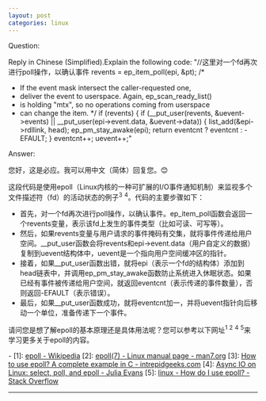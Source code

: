 ```yaml
---
layout: post
categories: linux
---
```

Question:

Reply in Chinese (Simplified).Explain the following code:
"//这里对一个fd再次进行poll操作，以确认事件
revents = ep_item_poll(epi, &pt);
/*
 * If the event mask intersect the caller-requested one,
 * deliver the event to userspace. Again, ep_scan_ready_list()
 * is holding "mtx", so no operations coming from userspace
 * can change the item.
 */
if (revents) {
    if (__put_user(revents, &uevent->events) ||
        __put_user(epi->event.data, &uevent->data)) {
        list_add(&epi->rdllink, head);
        ep_pm_stay_awake(epi);
        return eventcnt ? eventcnt : -EFAULT;
    }
    eventcnt++;
    uevent++;"

Answer:

您好，这是必应。我可以用中文（简体）回复您。😊

这段代码是使用epoll（Linux内核的一种可扩展的I/O事件通知机制）来监视多个文件描述符（fd）的活动状态的例子<sup>3</sup> <sup>4</sup>。代码的主要步骤如下：

- 首先，对一个fd再次进行poll操作，以确认事件。ep_item_poll函数会返回一个revents变量，表示该fd上发生的事件类型（比如可读、可写等）。
- 然后，如果revents变量与用户请求的事件掩码有交集，就将事件传递给用户空间。__put_user函数会将revents和epi->event.data（用户自定义的数据）复制到uevent结构体中，uevent是一个指向用户空间缓冲区的指针。
- 接着，如果__put_user函数出错，就将epi（表示一个fd的结构体）添加到head链表中，并调用ep_pm_stay_awake函数防止系统进入休眠状态。如果已经有事件被传递给用户空间，就返回eventcnt（表示传递的事件数量），否则返回-EFAULT（表示错误）。
- 最后，如果__put_user函数成功，就将eventcnt加一，并将uevent指针向后移动一个单位，准备传递下一个事件。

请问您是想了解epoll的基本原理还是具体用法呢？您可以参考以下网址<sup>1</sup> <sup>2</sup> <sup>4</sup> <sup>5</sup>来学习更多关于epoll的内容。

\-
\[1]: [epoll - Wikipedia](https://en.wikipedia.org/wiki/Epoll)
\[2]: [epoll(7) - Linux manual page - man7.org](https://man7.org/linux/man-pages/man7/epoll.7.html)
\[3]: [How to use epoll? A complete example in C - intrepidgeeks.com](https://intrepidgeeks.com/tutorial/how-to-use-epoll-a-complete-example-in-c)
\[4]: [Async IO on Linux: select, poll, and epoll - Julia Evans](https://jvns.ca/blog/2017/06/03/async-io-on-linux--select--poll--and-epoll/)
\[5]: [linux - How do I use epoll? - Stack Overflow](https://stackoverflow.com/questions/31230708/how-do-i-use-epoll)

<hr/>


